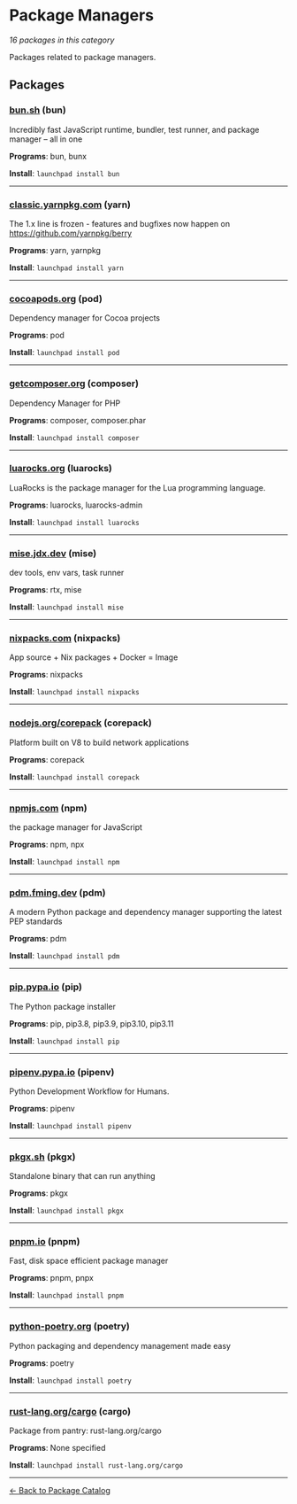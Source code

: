 # Package Managers

*16 packages in this category*

Packages related to package managers.

## Packages

### [bun.sh](../packages/bun.sh/index.md) (bun)

Incredibly fast JavaScript runtime, bundler, test runner, and package manager – all in one

**Programs**: bun, bunx

**Install**: `launchpad install bun`

---

### [classic.yarnpkg.com](../packages/classic.yarnpkg.com/index.md) (yarn)

The 1.x line is frozen - features and bugfixes now happen on https://github.com/yarnpkg/berry

**Programs**: yarn, yarnpkg

**Install**: `launchpad install yarn`

---

### [cocoapods.org](../packages/cocoapods.org/index.md) (pod)

Dependency manager for Cocoa projects

**Programs**: pod

**Install**: `launchpad install pod`

---

### [getcomposer.org](../packages/getcomposer.org/index.md) (composer)

Dependency Manager for PHP

**Programs**: composer, composer.phar

**Install**: `launchpad install composer`

---

### [luarocks.org](../packages/luarocks.org/index.md) (luarocks)

LuaRocks is the package manager for the Lua programming language.

**Programs**: luarocks, luarocks-admin

**Install**: `launchpad install luarocks`

---

### [mise.jdx.dev](../packages/mise.jdx.dev/index.md) (mise)

dev tools, env vars, task runner

**Programs**: rtx, mise

**Install**: `launchpad install mise`

---

### [nixpacks.com](../packages/nixpacks.com/index.md) (nixpacks)

App source + Nix packages + Docker = Image

**Programs**: nixpacks

**Install**: `launchpad install nixpacks`

---

### [nodejs.org/corepack](../packages/nodejs.org/corepack/index.md) (corepack)

Platform built on V8 to build network applications

**Programs**: corepack

**Install**: `launchpad install corepack`

---

### [npmjs.com](../packages/npmjs.com/index.md) (npm)

the package manager for JavaScript

**Programs**: npm, npx

**Install**: `launchpad install npm`

---

### [pdm.fming.dev](../packages/pdm.fming.dev/index.md) (pdm)

A modern Python package and dependency manager supporting the latest PEP standards

**Programs**: pdm

**Install**: `launchpad install pdm`

---

### [pip.pypa.io](../packages/pip.pypa.io/index.md) (pip)

The Python package installer

**Programs**: pip, pip3.8, pip3.9, pip3.10, pip3.11

**Install**: `launchpad install pip`

---

### [pipenv.pypa.io](../packages/pipenv.pypa.io/index.md) (pipenv)

Python Development Workflow for Humans.

**Programs**: pipenv

**Install**: `launchpad install pipenv`

---

### [pkgx.sh](../packages/pkgx.sh/index.md) (pkgx)

Standalone binary that can run anything

**Programs**: pkgx

**Install**: `launchpad install pkgx`

---

### [pnpm.io](../packages/pnpm.io/index.md) (pnpm)

Fast, disk space efficient package manager

**Programs**: pnpm, pnpx

**Install**: `launchpad install pnpm`

---

### [python-poetry.org](../packages/python-poetry.org/index.md) (poetry)

Python packaging and dependency management made easy

**Programs**: poetry

**Install**: `launchpad install poetry`

---

### [rust-lang.org/cargo](../packages/rust-lang.org/cargo/index.md) (cargo)

Package from pantry: rust-lang.org/cargo

**Programs**: None specified

**Install**: `launchpad install rust-lang.org/cargo`

---

[← Back to Package Catalog](../package-catalog.md)
